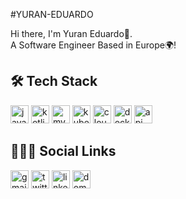 #YURAN-EDUARDO

Hi there, I'm Yuran Eduardo👋.
<br>
A Software Engineer Based in Europe🌍!


<h2> 🛠 Tech Stack </h2>

<p>
   <img width="29" height="29" src="https://img.icons8.com/color/29/java-coffee-cup-logo--v1.png" alt="java-coffee-cup-logo--v1"/>
  <img width="29" height="29" src="https://img.icons8.com/color/29/kotlin.png" alt="kotlin"/>
  <!--- <img src="https://img.icons8.com/external-tal-revivo-color-tal-revivo/48/null/external-kotlin-a-cross-platform-statically-typed-general-purpose-programming-language-with-type-inference-logo-color-tal-revivo.png"/>   -->
   <img width="29" height="29" src="https://img.icons8.com/color/29/mysql-logo.png" alt="mysql-logo"/>
  <img width="29" height="29" src="https://img.icons8.com/color/29/kubernetes.png" alt="kubernetes"/>
  <img width="29" height="29" src="https://img.icons8.com/pulsar-gradient/29/cloud-computing.png" alt="cloud-computing"/>
   <img width="29" height="29" src="https://img.icons8.com/fluency/29/docker.png" alt="docker"/>
  <img width="29" height="29" src="https://img.icons8.com/officel/29/api-settings.png" alt="api-settings"/>

   <!--- <img src="https://img.icons8.com/ios-glyphs/60/000000/figma.png"/> -->
</p>
<h2> 👨🏾‍💻 Social Links</h2>

<p>
    <a href="yuran415@gmail.com"><img width="29" height="29" src="https://img.icons8.com/color/29/gmail-new.png" alt="gmail-new"/></a>
   <a href="https://twitter.com/yuraned"><img width="29" height="29" src="https://img.icons8.com/ios/29/twitterx--v1.png" alt="twitterx--v1"/></a>
    <a href="https://www.linkedin.com/in/yuran-eduardo-00902521a"><img width="29" height="29" src="https://img.icons8.com/fluency/29/linkedin.png" alt="linkedin"/></a>
    <a href="https://snapto.link/yuraneduardo"><img width="29" height="29" src="https://img.icons8.com/color/29/domain--v1.png" alt="domain--v1"/></a>
   <!--- <a href="https://twitter.com/yuraned"><img src="https://img.icons8.com/color/48/000000/twitter--v1.png"/></a> -->
</p>
